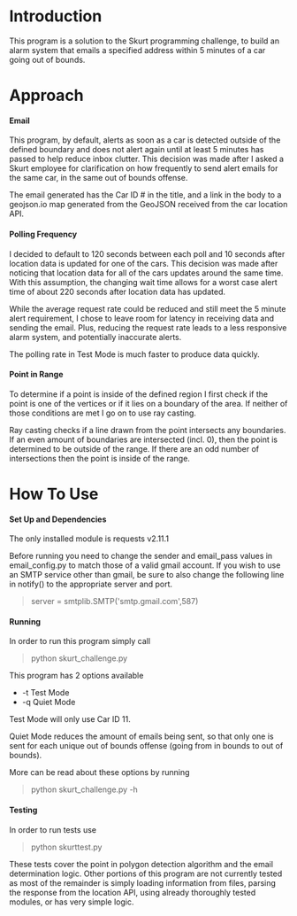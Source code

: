 Introduction
============
This program is a solution to the Skurt programming challenge, to build an alarm system that emails a specified address within 5 minutes of a car going out of bounds.

Approach
========

#### Email

This program, by default, alerts as soon as a car is detected outside of the defined boundary and does not alert again until at least 5 minutes has passed to help reduce inbox clutter. This decision was made after I asked a Skurt employee for clarification on how frequently to send alert emails for the same car, in the same out of bounds offense.

The email generated has the Car ID # in the title, and a link in the body to a geojson.io map generated from the GeoJSON received from the car location API.

#### Polling Frequency

I decided to default to 120 seconds between each poll and 10 seconds after location data is updated for one of the cars. This decision was made after noticing that location data for all of the cars updates around the same time. With this assumption, the changing wait time allows for a worst case alert time of about 220 seconds after location data has updated.

While the average request rate could be reduced and still meet the 5 minute alert requirement, I chose to leave room for latency in receiving data and sending the email. Plus, reducing the request rate leads to a less responsive alarm system, and potentially inaccurate alerts.

The polling rate in Test Mode is much faster to produce data quickly.

#### Point in Range

To determine if a point is inside of the defined region I first check if the point is one of the vertices or if it lies on a boundary of the area. If neither of those conditions are met I go on to use ray casting.

Ray casting checks if a line drawn from the point intersects any boundaries. If an even amount of boundaries are intersected (incl. 0), then the point is determined to be outside of the range. If there are an odd number of intersections then the point is inside of the range.

How To Use
==========

#### Set Up and Dependencies

The only installed module is
requests v2.11.1

Before running you need to change the sender and email_pass values in email_config.py to match those of a valid gmail account. If you wish to use an SMTP service other than gmail, be sure to also change the following line in notify() to the appropriate server and port.

>server = smtplib.SMTP('smtp.gmail.com',587)

#### Running

In order to run this program simply call

>python skurt_challenge.py

This program has 2 options available
<ul>
	<li>-t Test Mode</li>
	<li>-q Quiet Mode</li>
</ul>

Test Mode will only use Car ID 11.

Quiet Mode reduces the amount of emails being sent, so that only one is sent for each unique out of bounds offense (going from in bounds to out of bounds).

More can be read about these options by running

>python skurt_challenge.py -h

#### Testing

In order to run tests use

>python skurttest.py

These tests cover the point in polygon detection algorithm and the email determination logic. Other portions of this program are not currently tested as most of the remainder is simply loading information from files, parsing the response from the location API, using already thoroughly tested modules, or has very simple logic.
